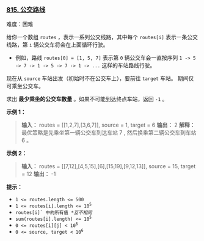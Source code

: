 ### [815\. 公交路线](https://leetcode.cn/problems/bus-routes/)

难度：困难

给你一个数组 `routes` ，表示一系列公交线路，其中每个 `routes[i]` 表示一条公交线路，第 `i` 辆公交车将会在上面循环行驶。

- 例如，路线 `routes[0] = [1, 5, 7]` 表示第 `0` 辆公交车会一直按序列 `1 -> 5 -> 7 -> 1 -> 5 -> 7 -> 1 -> ...` 这样的车站路线行驶。

现在从 `source` 车站出发（初始时不在公交车上），要前往 `target` 车站。 期间仅可乘坐公交车。

求出 **最少乘坐的公交车数量** 。如果不可能到达终点车站，返回 `-1` 。

**示例 1：**

> **输入：** routes = \[[1,2,7],[3,6,7]], source = 1, target = 6
> **输出：** 2
> **解释：** 最优策略是先乘坐第一辆公交车到达车站 7 , 然后换乘第二辆公交车到车站 6 。 

**示例 2：**

> **输入：** routes = \[[7,12],[4,5,15],[6],[15,19],[9,12,13]], source = 15, target = 12
> **输出：** -1

**提示：**

- <code>1 <= routes.length <= 500</code>
- <code>1 <= routes[i].length <= 10<sup>5</sup></code>
- <code>routes[i]` 中的所有值 **互不相同*</code>
- <code>sum(routes[i].length) <= 10<sup>5</sup></code>
- <code>0 <= routes[i][j] < 10<sup>6</sup></code>
- <code>0 <= source, target < 10<sup>6</sup></code>
